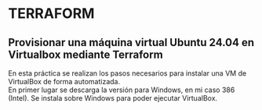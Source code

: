 # TERRAFORM
## Provisionar una máquina virtual Ubuntu 24.04 en Virtualbox mediante Terraform
En esta práctica se realizan los pasos necesarios para instalar una VM de VirtualBox de forma automatizada. \
En primer lugar se descarga la versión para Windows, en mi caso 386 (Intel). Se instala sobre Windows para poder ejecutar VirtualBox.

